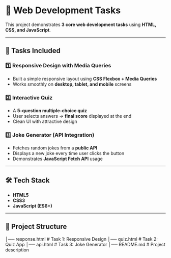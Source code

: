 # 🚀 Web Development Tasks  

This project demonstrates **3 core web development tasks** using **HTML, CSS, and JavaScript**.  

---

## 📌 Tasks Included  

### 1️⃣ Responsive Design with Media Queries  
- Built a simple responsive layout using **CSS Flexbox + Media Queries**  
- Works smoothly on **desktop, tablet, and mobile** screens  

### 2️⃣ Interactive Quiz  
- A **5-question multiple-choice quiz**  
- User selects answers → **final score** displayed at the end  
- Clean UI with attractive design  

### 3️⃣ Joke Generator (API Integration)  
- Fetches random jokes from a **public API**  
- Displays a new joke every time user clicks the button  
- Demonstrates **JavaScript Fetch API** usage  

---

## 🛠️ Tech Stack  
- **HTML5**  
- **CSS3**  
- **JavaScript (ES6+)**  

---

## 📂 Project Structure  
│── response.html # Task 1: Responsive Design
│── quiz.html # Task 2: Quiz App
│── api.html # Task 3: Joke Generator
│── README.md # Project description
